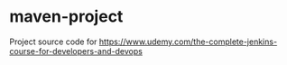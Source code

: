 # maven-project 
Project source code for https://www.udemy.com/the-complete-jenkins-course-for-developers-and-devops

